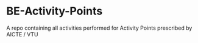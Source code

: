 # BE-Activity-Points
A repo containing all activities performed for Activity Points prescribed by AICTE / VTU
